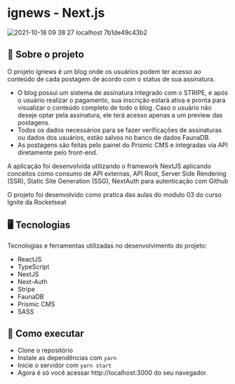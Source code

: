 # ignews - Next.js
![2021-10-18 09 38 27 localhost 7b1de49c43b2](https://user-images.githubusercontent.com/71939413/137733606-8efd900a-f8c7-44f8-89be-9d530364e3ac.jpg)
## 📖 Sobre o projeto
O projeto ignews é um blog onde os usuários podem ter acesso ao conteúdo de cada postagem de acordo com o status de sua assinatura.
- O blog possui um sistema de assinatura integrado com o STRIPE, e após o usuário realizar o pagamento, sua inscrição estará ativa e pronta para visualizar o conteúdo completo de todo o blog. Caso o usuário não deseje optar pela assinatura, ele terá acesso apenas a um preview das postagens. 
- Todos os dados necessários para se fazer verificações de assinaturas ou dados dos usuários, estão salvos no banco de dados FaunaDB.
- As postagens são feitas pelo painel do Prismic CMS e integradas via API diretamente pelo front-end.

A aplicação foi desenvolvida utilizando o framework NextJS aplicando conceitos como consumo de API externas, API Root, Server Side Rendering (SSR), Static Site Generation (SSG), NextAuth para autenticação com Github

O projeto foi desenvolvido como pratica das aulas do modulo 03 do curso Ignite da Rocketseat

## 🖥️ Tecnologias
Tecnologias e ferramentas utilizadas no desenvolvimento do projeto:

- ReactJS
- TypeScript
- NextJS
- Next-Auth
- Stripe
- FaunaDB
- Prismic CMS
- SASS

## 🚀 Como executar
- Clone o repositório
- Instale as dependências com ```yarn```
- Inicie o servidor com ```yarn start```
- Agora é só você acessar http://localhost:3000 do seu navegador.
